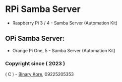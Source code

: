 # RPi Samba Server
* Raspberry Pi 3 / 4 - Samba Server (Automation Kit)

## OPi Samba Server:
* Orange Pi One, 5 - Samba Server (Automation Kit)

### Copyright since ( 2023 )
( C ) - [Binary Kore](https://github.com/binarykore), 09225205353
